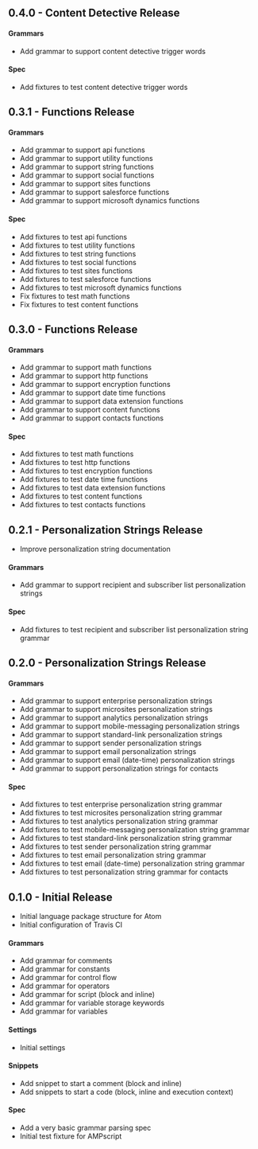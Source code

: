 ## 0.4.0 - Content Detective Release

#### Grammars
* Add grammar to support content detective trigger words

#### Spec
* Add fixtures to test content detective trigger words


## 0.3.1 - Functions Release

#### Grammars
* Add grammar to support api functions
* Add grammar to support utility functions
* Add grammar to support string functions
* Add grammar to support social functions
* Add grammar to support sites functions
* Add grammar to support salesforce functions
* Add grammar to support microsoft dynamics functions

#### Spec
* Add fixtures to test api functions
* Add fixtures to test utility functions
* Add fixtures to test string functions
* Add fixtures to test social functions
* Add fixtures to test sites functions
* Add fixtures to test salesforce functions
* Add fixtures to test microsoft dynamics functions
* Fix fixtures to test math functions
* Fix fixtures to test content functions


## 0.3.0 - Functions Release

#### Grammars
* Add grammar to support math functions
* Add grammar to support http functions
* Add grammar to support encryption functions
* Add grammar to support date time functions
* Add grammar to support data extension functions
* Add grammar to support content functions
* Add grammar to support contacts functions

#### Spec
* Add fixtures to test math functions
* Add fixtures to test http functions
* Add fixtures to test encryption functions
* Add fixtures to test date time functions
* Add fixtures to test data extension functions
* Add fixtures to test content functions
* Add fixtures to test contacts functions


## 0.2.1 - Personalization Strings Release
* Improve personalization string documentation

#### Grammars
* Add grammar to support recipient and subscriber list personalization strings

#### Spec
* Add fixtures to test recipient and subscriber list personalization string grammar


## 0.2.0 - Personalization Strings Release

#### Grammars
* Add grammar to support enterprise personalization strings
* Add grammar to support microsites personalization strings
* Add grammar to support analytics personalization strings
* Add grammar to support mobile-messaging personalization strings
* Add grammar to support standard-link personalization strings
* Add grammar to support sender personalization strings
* Add grammar to support email personalization strings
* Add grammar to support email (date-time) personalization strings
* Add grammar to support personalization strings for contacts

#### Spec
* Add fixtures to test enterprise personalization string grammar
* Add fixtures to test microsites personalization string grammar
* Add fixtures to test analytics personalization string grammar
* Add fixtures to test mobile-messaging personalization string grammar
* Add fixtures to test standard-link personalization string grammar
* Add fixtures to test sender personalization string grammar
* Add fixtures to test email personalization string grammar
* Add fixtures to test email (date-time) personalization string grammar
* Add fixtures to test personalization string grammar for contacts


## 0.1.0 - Initial Release
* Initial language package structure for Atom
* Initial configuration of Travis CI

#### Grammars
* Add grammar for comments
* Add grammar for constants
* Add grammar for control flow
* Add grammar for operators
* Add grammar for script (block and inline)
* Add grammar for variable storage keywords
* Add grammar for variables

#### Settings
* Initial settings

#### Snippets
* Add snippet to start a comment (block and inline)
* Add snippets to start a code (block, inline and execution context)

#### Spec
* Add a very basic grammar parsing spec
* Initial test fixture for AMPscript
